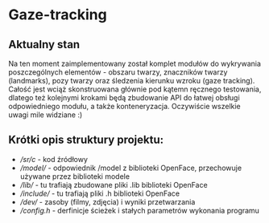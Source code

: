 # Gaze-tracking

## Aktualny stan
Na ten moment zaimplementowany został komplet modułów do wykrywania poszczególnych elementów - obszaru twarzy, znaczników twarzy (landmarks), pozy twarzy oraz śledzenia kierunku wzroku (gaze tracking).
Całość jest wciąż skonstruowana głównie pod kątemn ręcznego testowania, dlatego też kolejnymi krokami będą zbudowanie API do łatwej obsługi odpowiedniego modułu, a także konteneryzacja.
Oczywiście wszelkie uwagi mile widziane :)


## Krótki opis struktury projektu:
- */sr/c* - kod źródłowy
- */model/* - odpowiednik /model z biblioteki OpenFace, przechowuje używane przez biblioteki modele
- */lib/* - tu trafiają zbudowane pliki .lib biblioteki OpenFace
- */include/* - tu trafiają pliki .h biblioteki OpenFace
- */dev/* - zasoby (filmy, zdjęcia) i wyniki przetwarzania
- */config.h* - derfinicje ścieżek i stałych parametrów wykonania programu
